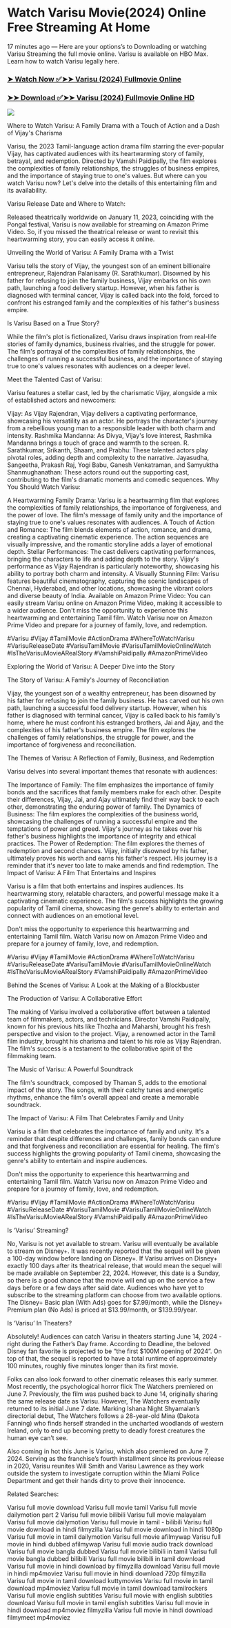 # Watch Varisu Movie(2024) Online Free Streaming At Home

17 minutes ago — Here are your options’s to Downloading or watching Varisu Streaming the full movie online. Varisu is available on HBO Max. Learn how to watch Varisu legally here.


### [➤ Watch Now ✅➤➤ Varisu (2024) Fullmovie Online](https://filmyzillamoviedownloadfree.blogspot.com/2024/10/varisu-showtime-date-near-me-2024.html)

### [➤➤ Download ✅➤➤ Varisu (2024) Fullmovie Online HD](https://filmyzillamoviedownloadfree.blogspot.com/2024/10/varisu-showtime-date-near-me-2024.html)

<p dir="auto"><a href="https://filmyzillamoviedownloadfree.blogspot.com/2024/10/varisu-showtime-date-near-me-2024.html" title="PLAY NOW" rel="nofollow"><img src="https://i.imgur.com/jhNGoEt.gif" style="max-width: 100%;"></a></p>

Where to Watch Varisu: A Family Drama with a Touch of Action and a Dash of Vijay's Charisma

Varisu, the 2023 Tamil-language action drama film starring the ever-popular Vijay, has captivated audiences with its heartwarming story of family, betrayal, and redemption. Directed by Vamshi Paidipally, the film explores the complexities of family relationships, the struggles of business empires, and the importance of staying true to one's values. But where can you watch Varisu now? Let's delve into the details of this entertaining film and its availability.

Varisu Release Date and Where to Watch:

Released theatrically worldwide on January 11, 2023, coinciding with the Pongal festival, Varisu is now available for streaming on Amazon Prime Video. So, if you missed the theatrical release or want to revisit this heartwarming story, you can easily access it online.

Unveiling the World of Varisu: A Family Drama with a Twist

Varisu tells the story of Vijay, the youngest son of an eminent billionaire entrepreneur, Rajendran Palanisamy (R. Sarathkumar). Disowned by his father for refusing to join the family business, Vijay embarks on his own path, launching a food delivery startup. However, when his father is diagnosed with terminal cancer, Vijay is called back into the fold, forced to confront his estranged family and the complexities of his father's business empire.

Is Varisu Based on a True Story?

While the film's plot is fictionalized, Varisu draws inspiration from real-life stories of family dynamics, business rivalries, and the struggle for power. The film's portrayal of the complexities of family relationships, the challenges of running a successful business, and the importance of staying true to one's values resonates with audiences on a deeper level.

Meet the Talented Cast of Varisu:

Varisu features a stellar cast, led by the charismatic Vijay, alongside a mix of established actors and newcomers:

Vijay: As Vijay Rajendran, Vijay delivers a captivating performance, showcasing his versatility as an actor. He portrays the character's journey from a rebellious young man to a responsible leader with both charm and intensity.
Rashmika Mandanna: As Divya, Vijay's love interest, Rashmika Mandanna brings a touch of grace and warmth to the screen.
R. Sarathkumar, Srikanth, Shaam, and Prabhu: These talented actors play pivotal roles, adding depth and complexity to the narrative.
Jayasudha, Sangeetha, Prakash Raj, Yogi Babu, Ganesh Venkatraman, and Samyuktha Shanmughanathan: These actors round out the supporting cast, contributing to the film's dramatic moments and comedic sequences.
Why You Should Watch Varisu:

A Heartwarming Family Drama: Varisu is a heartwarming film that explores the complexities of family relationships, the importance of forgiveness, and the power of love. The film's message of family unity and the importance of staying true to one's values resonates with audiences.
A Touch of Action and Romance: The film blends elements of action, romance, and drama, creating a captivating cinematic experience. The action sequences are visually impressive, and the romantic storyline adds a layer of emotional depth.
Stellar Performances: The cast delivers captivating performances, bringing the characters to life and adding depth to the story. Vijay's performance as Vijay Rajendran is particularly noteworthy, showcasing his ability to portray both charm and intensity.
A Visually Stunning Film: Varisu features beautiful cinematography, capturing the scenic landscapes of Chennai, Hyderabad, and other locations, showcasing the vibrant colors and diverse beauty of India.
Available on Amazon Prime Video: You can easily stream Varisu online on Amazon Prime Video, making it accessible to a wider audience.
Don't miss the opportunity to experience this heartwarming and entertaining Tamil film. Watch Varisu now on Amazon Prime Video and prepare for a journey of family, love, and redemption.

#Varisu #Vijay #TamilMovie #ActionDrama #WhereToWatchVarisu #VarisuReleaseDate #VarisuTamilMovie #VarisuTamilMovieOnlineWatch #IsTheVarisuMovieARealStory #VamshiPaidipally #AmazonPrimeVideo

Exploring the World of Varisu: A Deeper Dive into the Story

The Story of Varisu: A Family's Journey of Reconciliation

Vijay, the youngest son of a wealthy entrepreneur, has been disowned by his father for refusing to join the family business. He has carved out his own path, launching a successful food delivery startup. However, when his father is diagnosed with terminal cancer, Vijay is called back to his family's home, where he must confront his estranged brothers, Jai and Ajay, and the complexities of his father's business empire. The film explores the challenges of family relationships, the struggle for power, and the importance of forgiveness and reconciliation.

The Themes of Varisu: A Reflection of Family, Business, and Redemption

Varisu delves into several important themes that resonate with audiences:

The Importance of Family: The film emphasizes the importance of family bonds and the sacrifices that family members make for each other. Despite their differences, Vijay, Jai, and Ajay ultimately find their way back to each other, demonstrating the enduring power of family.
The Dynamics of Business: The film explores the complexities of the business world, showcasing the challenges of running a successful empire and the temptations of power and greed. Vijay's journey as he takes over his father's business highlights the importance of integrity and ethical practices.
The Power of Redemption: The film explores the themes of redemption and second chances. Vijay, initially disowned by his father, ultimately proves his worth and earns his father's respect. His journey is a reminder that it's never too late to make amends and find redemption.
The Impact of Varisu: A Film That Entertains and Inspires

Varisu is a film that both entertains and inspires audiences. Its heartwarming story, relatable characters, and powerful message make it a captivating cinematic experience. The film's success highlights the growing popularity of Tamil cinema, showcasing the genre's ability to entertain and connect with audiences on an emotional level.

Don't miss the opportunity to experience this heartwarming and entertaining Tamil film. Watch Varisu now on Amazon Prime Video and prepare for a journey of family, love, and redemption.

#Varisu #Vijay #TamilMovie #ActionDrama #WhereToWatchVarisu #VarisuReleaseDate #VarisuTamilMovie #VarisuTamilMovieOnlineWatch #IsTheVarisuMovieARealStory #VamshiPaidipally #AmazonPrimeVideo

Behind the Scenes of Varisu: A Look at the Making of a Blockbuster

The Production of Varisu: A Collaborative Effort

The making of Varisu involved a collaborative effort between a talented team of filmmakers, actors, and technicians. Director Vamshi Paidipally, known for his previous hits like Thozha and Maharshi, brought his fresh perspective and vision to the project. Vijay, a renowned actor in the Tamil film industry, brought his charisma and talent to his role as Vijay Rajendran. The film's success is a testament to the collaborative spirit of the filmmaking team.

The Music of Varisu: A Powerful Soundtrack

The film's soundtrack, composed by Thaman S, adds to the emotional impact of the story. The songs, with their catchy tunes and energetic rhythms, enhance the film's overall appeal and create a memorable soundtrack.

The Impact of Varisu: A Film That Celebrates Family and Unity

Varisu is a film that celebrates the importance of family and unity. It's a reminder that despite differences and challenges, family bonds can endure and that forgiveness and reconciliation are essential for healing. The film's success highlights the growing popularity of Tamil cinema, showcasing the genre's ability to entertain and inspire audiences.

Don't miss the opportunity to experience this heartwarming and entertaining Tamil film. Watch Varisu now on Amazon Prime Video and prepare for a journey of family, love, and redemption.

#Varisu #Vijay #TamilMovie #ActionDrama #WhereToWatchVarisu #VarisuReleaseDate #VarisuTamilMovie #VarisuTamilMovieOnlineWatch #IsTheVarisuMovieARealStory #VamshiPaidipally #AmazonPrimeVideo


Is ‘Varisu’ Streaming?

No, Varisu is not yet available to stream. Varisu will eventually be available to stream on Disney+. It was recently reported that the sequel will be given a 100-day window before landing on Disney+. If Varisu arrives on Disney+ exactly 100 days after its theatrical release, that would mean the sequel will be made available on September 22, 2024. However, this date is a Sunday, so there is a good chance that the movie will end up on the service a few days before or a few days after said date. Audiences who have yet to subscribe to the streaming platform can choose from two available options. The Disney+ Basic plan (With Ads) goes for $7.99/month, while the Disney+ Premium plan (No Ads) is priced at $13.99/month, or $139.99/year.

Is ‘Varisu’ In Theaters?

Absolutely! Audiences can catch Varisu in theaters starting June 14, 2024 - right during the Father’s Day frame. According to Deadline, the beloved Disney fan favorite is projected to be “the first $100M opening of 2024”. On top of that, the sequel is reported to have a total runtime of approximately 100 minutes, roughly five minutes longer than its first movie.

Folks can also look forward to other cinematic releases this early summer. Most recently, the psychological horror flick The Watchers premiered on June 7. Previously, the film was pushed back to June 14, originally sharing the same release date as Varisu. However, The Watchers eventually returned to its initial June 7 date. Marking Ishana Night Shyamalan’s directorial debut, The Watchers follows a 28-year-old Mina (Dakota Fanning) who finds herself stranded in the uncharted woodlands of western Ireland, only to end up becoming pretty to deadly forest creatures the human eye can’t see.

Also coming in hot this June is Varisu, which also premiered on June 7, 2024. Serving as the franchise’s fourth installment since its previous release in 2020, Varisu reunites Will Smith and Varisu Lawrence as they work outside the system to investigate corruption within the Miami Police Department and get their hands dirty to prove their innocence.


Related Searches:

Varisu full movie download
Varisu full movie tamil
Varisu full movie dailymotion part 2
Varisu full movie bilibili
Varisu full movie malayalam
Varisu full movie dailymotion
Varisu full movie in tamil - bilibili
Varisu full movie download in hindi filmyzilla
Varisu full movie download in hindi 1080p
Varisu full movie in tamil dailymotion
Varisu full movie afilmywap
Varisu full movie in hindi dubbed afilmywap
Varisu full movie audio track download
Varisu full movie bangla dubbed
Varisu full movie bilibili in tamil
Varisu full movie bangla dubbed bilibili
Varisu full movie bilibili in tamil download
Varisu full movie in hindi download by filmyzilla
download Varisu full movie in hindi mp4moviez
Varisu full movie in hindi download 720p filmyzilla
Varisu full movie in tamil download kuttymovies
Varisu full movie in tamil download mp4moviez
Varisu full movie in tamil download tamilrockers
Varisu full movie english subtitles
Varisu full movie with english subtitles download
Varisu full movie in tamil english subtitles
Varisu full movie in hindi download mp4moviez filmyzilla
Varisu full movie in hindi download filmymeet mp4moviez

